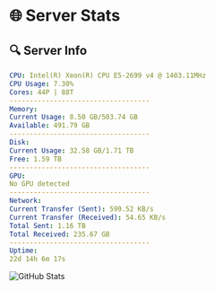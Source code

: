 # 🌐 Server Stats
## 🔍 Server Info
```yaml
CPU: Intel(R) Xeon(R) CPU E5-2699 v4 @ 1403.11MHz
CPU Usage: 7.30%
Cores: 44P | 88T
-----------------------------------
Memory:
Current Usage: 8.50 GB/503.74 GB
Available: 491.79 GB
-----------------------------------
Disk:
Current Usage: 32.58 GB/1.71 TB
Free: 1.59 TB
-----------------------------------
GPU:
No GPU detected
-----------------------------------
Network:
Current Transfer (Sent): 599.52 KB/s
Current Transfer (Received): 54.65 KB/s
Total Sent: 1.16 TB
Total Received: 235.67 GB
-----------------------------------
Uptime:
22d 14h 6m 17s
```
![GitHub Stats](https://img.shields.io/badge/Updated-2025-05-12_07:15:05-blue)